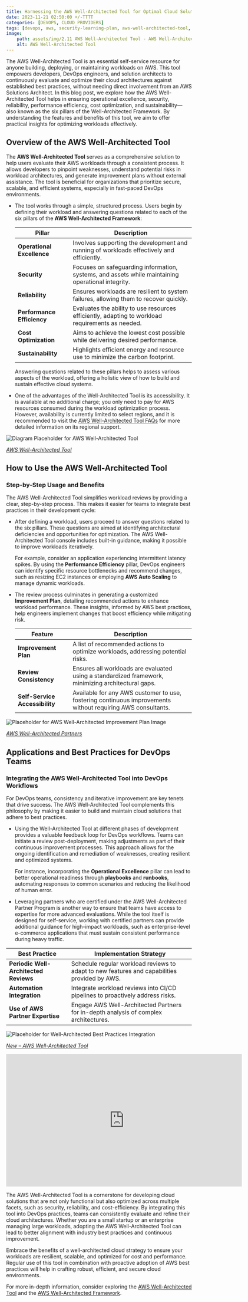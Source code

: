 ```yaml
---
title: Harnessing the AWS Well-Architected Tool for Optimal Cloud Solutions 
date: 2023-11-21 02:50:00 +/-TTTT
categories: [DEVOPS, CLOUD_PROVIDERS]
tags: [devops, aws, security-learning-plan, aws-well-architected-tool, cloud-optimization, workload-review, architecture-best-practices, cloud-providers]
image:
    path: assets/img/2.11 AWS Well-Architected Tool - AWS Well-Architected tool console - security pillar questions.png
    alt: AWS Well-Architected Tool 
---
```


The AWS Well-Architected Tool is an essential self-service resource for anyone building, deploying, or maintaining workloads on AWS. This tool empowers developers, DevOps engineers, and solution architects to continuously evaluate and optimize their cloud architectures against established best practices, without needing direct involvement from an AWS Solutions Architect. In this blog post, we explore how the AWS Well-Architected Tool helps in ensuring operational excellence, security, reliability, performance efficiency, cost optimization, and sustainability—also known as the six pillars of the Well-Architected Framework. By understanding the features and benefits of this tool, we aim to offer practical insights for optimizing workloads effectively.

## Overview of the AWS Well-Architected Tool

The **AWS Well-Architected Tool** serves as a comprehensive solution to help users evaluate their AWS workloads through a consistent process. It allows developers to pinpoint weaknesses, understand potential risks in workload architectures, and generate improvement plans without external assistance. The tool is beneficial for organizations that prioritize secure, scalable, and efficient systems, especially in fast-paced DevOps environments.

- The tool works through a simple, structured process. Users begin by defining their workload and answering questions related to each of the six pillars of the **AWS Well-Architected Framework**:
  
  | Pillar                | Description                                                                                   |
  |-----------------------|-----------------------------------------------------------------------------------------------|
  | **Operational Excellence** | Involves supporting the development and running of workloads effectively and efficiently.   |
  | **Security**              | Focuses on safeguarding information, systems, and assets while maintaining operational integrity. |
  | **Reliability**           | Ensures workloads are resilient to system failures, allowing them to recover quickly.       |
  | **Performance Efficiency** | Evaluates the ability to use resources efficiently, adapting to workload requirements as needed. |
  | **Cost Optimization**     | Aims to achieve the lowest cost possible while delivering desired performance.             |
  | **Sustainability**        | Highlights efficient energy and resource use to minimize the carbon footprint.             |

  Answering questions related to these pillars helps to assess various aspects of the workload, offering a holistic view of how to build and sustain effective cloud systems.

- One of the advantages of the Well-Architected Tool is its accessibility. It is available at no additional charge; you only need to pay for AWS resources consumed during the workload optimization process. However, availability is currently limited to select regions, and it is recommended to visit the [AWS Well-Architected Tool FAQs](https://aws.amazon.com/well-architected-tool/faqs/) for more detailed information on its regional support.

![Diagram Placeholder for AWS Well-Architected Tool](path/to/aws-well-architected-diagram.png)

*[AWS Well-Architected Tool](https://aws.amazon.com/well-architected-tool/)*

## How to Use the AWS Well-Architected Tool

### Step-by-Step Usage and Benefits
The AWS Well-Architected Tool simplifies workload reviews by providing a clear, step-by-step process. This makes it easier for teams to integrate best practices in their development cycle:

- After defining a workload, users proceed to answer questions related to the six pillars. These questions are aimed at identifying architectural deficiencies and opportunities for optimization. The AWS Well-Architected Tool console includes built-in guidance, making it possible to improve workloads iteratively.

  For example, consider an application experiencing intermittent latency spikes. By using the **Performance Efficiency** pillar, DevOps engineers can identify specific resource bottlenecks and recommend changes, such as resizing EC2 instances or employing **AWS Auto Scaling** to manage dynamic workloads.

- The review process culminates in generating a customized **Improvement Plan**, detailing recommended actions to enhance workload performance. These insights, informed by AWS best practices, help engineers implement changes that boost efficiency while mitigating risk.

  | Feature                       | Description                                                                  |
  |-------------------------------|------------------------------------------------------------------------------|
  | **Improvement Plan**          | A list of recommended actions to optimize workloads, addressing potential risks. |
  | **Review Consistency**        | Ensures all workloads are evaluated using a standardized framework, minimizing architectural gaps. |
  | **Self-Service Accessibility**| Available for any AWS customer to use, fostering continuous improvements without requiring AWS consultants. |

![Placeholder for AWS Well-Architected Improvement Plan Image](path/to/aws-improvement-plan-diagram.png)

*[AWS Well-Architected Partners](https://partners.amazonaws.com/en/search/partners?facets=Program%20%3A%20AWS%20Well-Architected%20Partner%20Program)*

## Applications and Best Practices for DevOps Teams

### Integrating the AWS Well-Architected Tool into DevOps Workflows
For DevOps teams, consistency and iterative improvement are key tenets that drive success. The AWS Well-Architected Tool complements this philosophy by making it easier to build and maintain cloud solutions that adhere to best practices.

- Using the Well-Architected Tool at different phases of development provides a valuable feedback loop for DevOps workflows. Teams can initiate a review post-deployment, making adjustments as part of their continuous improvement processes. This approach allows for the ongoing identification and remediation of weaknesses, creating resilient and optimized systems.

  For instance, incorporating the **Operational Excellence** pillar can lead to better operational readiness through **playbooks** and **runbooks**, automating responses to common scenarios and reducing the likelihood of human error.

- Leveraging partners who are certified under the AWS Well-Architected Partner Program is another way to ensure that teams have access to expertise for more advanced evaluations. While the tool itself is designed for self-service, working with certified partners can provide additional guidance for high-impact workloads, such as enterprise-level e-commerce applications that must sustain consistent performance during heavy traffic.

| Best Practice                       | Implementation Strategy                                          |
|-------------------------------------|------------------------------------------------------------------|
| **Periodic Well-Architected Reviews** | Schedule regular workload reviews to adapt to new features and capabilities provided by AWS. |
| **Automation Integration**          | Integrate workload reviews into CI/CD pipelines to proactively address risks. |
| **Use of AWS Partner Expertise**    | Engage AWS Well-Architected Partners for in-depth analysis of complex architectures. |

![Placeholder for Well-Architected Best Practices Integration](path/to/aws-best-practices-integration-image.png)

*[New – AWS Well-Architected Tool](https://aws.amazon.com/well-architected-tool/)*

<iframe id="lb-video-0_Youtube_api" sandbox="allow-scripts allow-same-origin allow-presentation allow-popups" allow="accelerometer; autoplay; encrypted-media; gyroscope; picture-in-picture" frameborder="0" allowfullscreen="1" title="How to start using AWS Trusted Advisor (11:45)" width="640" height="360" src="https://d3nn3d4w2aqyem.cloudfront.net/mp4/Getting_started_video.mp4" tabindex="-1" spellcheck="false"></iframe>

The AWS Well-Architected Tool is a cornerstone for developing cloud solutions that are not only functional but also optimized across multiple facets, such as security, reliability, and cost-efficiency. By integrating this tool into DevOps practices, teams can consistently evaluate and refine their cloud architectures. Whether you are a small startup or an enterprise managing large workloads, adopting the AWS Well-Architected Tool can lead to better alignment with industry best practices and continuous improvement.

Embrace the benefits of a well-architected cloud strategy to ensure your workloads are resilient, scalable, and optimized for cost and performance. Regular use of this tool in combination with proactive adoption of AWS best practices will help in crafting robust, efficient, and secure cloud environments.

For more in-depth information, consider exploring the [AWS Well-Architected Tool](https://aws.amazon.com/well-architected-tool/) and the [AWS Well-Architected Framework](https://aws.amazon.com/architecture/well-architected/).
